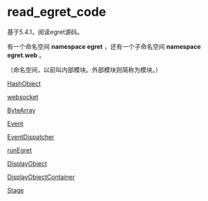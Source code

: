 # read_egret_code

基于5.4.1，阅读egret源码。

有一个命名空间 **namespace egret** ，还有一个子命名空间 **namespace egret.web** 。

（命名空间，以前叫内部模块。外部模块则简称为模块。）

[HashObject](./md/HashObject.md)

[websocket](./md/websocket.md)

[ByteArray](./md/ByteArray.md)

[Event](./md/Event.md)

[EventDispatcher](./md/EventDispatcher.md)

[runEgret](./md/runEgret.md)

[DisplayObject](./md/DisplayObject.md)

[DisplayObjectContainer](./md/DisplayObjectContainer.md)

[Stage](./md/Stage.md)

